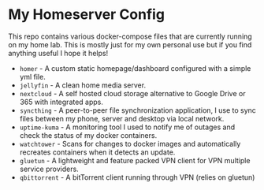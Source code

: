 # My Homeserver Config

This repo contains various docker-compose files that are currently running on my home lab. This is mostly just for my own personal use but if you find anything useful I hope it helps!
- `homer` - A custom static homepage/dashboard configured with a simple yml file.
- `jellyfin` - A clean home media server.
- `nextcloud` - A self hosted cloud storage alternative to Google Drive or 365 with integrated apps.
- `syncthing` - A peer-to-peer file synchronization application, I use to sync files between my phone, server and desktop via local network.
- `uptime-kuma` - A monitoring tool I used to notify me of outages and check the status of my docker containers.
- `watchtower` - Scans for changes to docker images and automatically recreates containers when it detects an update.
- `gluetun` - A lightweight and feature packed VPN client for VPN multiple service providers.
- `qbittorrent` - A bitTorrent client running through VPN (relies on gluetun)
